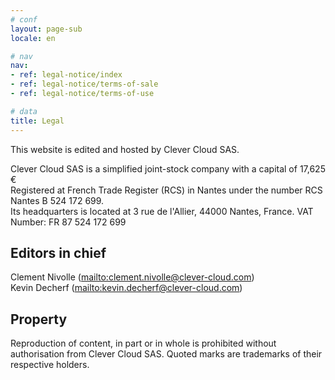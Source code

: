 ```yaml
---
# conf
layout: page-sub
locale: en

# nav
nav:
- ref: legal-notice/index
- ref: legal-notice/terms-of-sale
- ref: legal-notice/terms-of-use

# data
title: Legal
---
```

This website is edited and hosted by Clever Cloud SAS.  

Clever Cloud SAS is a simplified joint-stock company with a capital of 17,625 €  
Registered at French Trade Register (RCS) in Nantes under the number RCS Nantes B 524 172 699.  
Its headquarters is located at 3 rue de l'Allier, 44000 Nantes, France.
VAT Number: FR 87 524 172 699
## Editors in chief
Clement Nivolle (<mailto:clement.nivolle@clever-cloud.com>)  
Kevin Decherf (<mailto:kevin.decherf@clever-cloud.com>)
 
## Property
Reproduction of content, in part or in whole is prohibited without authorisation from Clever Cloud SAS. Quoted marks are trademarks of their respective holders.